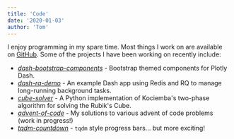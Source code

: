 ```yaml
---
title: 'Code'
date: '2020-01-03'
author: 'Tom'
---
```


I enjoy programming in my spare time. Most things I work on are available on
[GitHub](https://github.com/tcbegley). Some of the projects I have been working
on recently include:

- [_dash-bootstrap-components_](https://github.com/facultyai/dash-bootstrap-components) -
  Bootstrap themed components for Plotly Dash.
- [_dash-rq-demo_](https://github.com/tcbegley/dash-rq-demo) - An example Dash
  app using Redis and RQ to manage long-running background tasks.
- [_cube-solver_](https://github.com/tcbegley/cube-solver) - A Python
  implementation of Kociemba's two-phase algorithm for solving the Rubik's Cube.
- [_advent-of-code_](https://github.com/tcbegley/advent-of-code) - My solutions
  to various advent of code problems (work in progress!)
- [_tqdm-countdown_](https://github.com/tcbegley/tqdm-countdown) - `tqdm` style
  progress bars... but more exciting!

